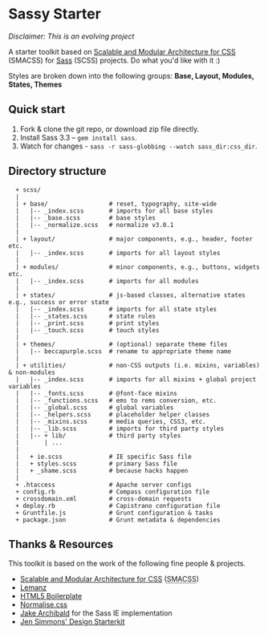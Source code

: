 # Sassy Starter

*Disclaimer: This is an evolving project*

A starter toolkit based on [Scalable and Modular Architecture for CSS](http://smacss.com/) (SMACSS) for [Sass](http://sass-lang.com/) (SCSS) projects. Do what you'd like with it :)

Styles are broken down into the following groups: **Base, Layout, Modules, States, Themes**

## Quick start

1. Fork & clone the git repo, or download zip file directly.
2. Install Sass 3.3 – `gem install sass`.
3. Watch for changes - `sass -r sass-globbing --watch sass_dir:css_dir`.

## Directory structure

```
  + scss/
  |
  | + base/                 # reset, typography, site-wide
  |   |-- _index.scss       # imports for all base styles
  |   |-- _base.scss        # base styles
  |   |-- _normalize.scss   # normalize v3.0.1
  |
  | + layout/               # major components, e.g., header, footer etc.
  |   |-- _index.scss       # imports for all layout styles
  |
  | + modules/              # minor components, e.g., buttons, widgets etc.
  |   |-- _index.scss       # imports for all modules
  |
  | + states/               # js-based classes, alternative states e.g., success or error state
  |   |-- _index.scss       # imports for all state styles
  |   |-- _states.scss      # state rules
  |   |-- _print.scss       # print styles
  |   |-- _touch.scss       # touch styles
  |
  | + themes/               # (optional) separate theme files
  |   |-- beccapurple.scss  # rename to appropriate theme name
  |
  | + utilities/            # non-CSS outputs (i.e. mixins, variables) & non-modules
  |   |-- _index.scss       # imports for all mixins + global project variables
  |   |-- _fonts.scss       # @font-face mixins
  |   |-- _functions.scss   # ems to rems conversion, etc.
  |   |-- _global.scss      # global variables
  |   |-- _helpers.scss     # placeholder helper classes
  |   |-- _mixins.scss      # media queries, CSS3, etc.
  |   |-- _lib.scss         # imports for third party styles
  |   |-- + lib/            # third party styles
  |       | ...
  |
  |   + ie.scss             # IE specific Sass file
  |   + styles.scss         # primary Sass file
  |   + _shame.scss         # because hacks happen
  |
  + .htaccess               # Apache server configs
  + config.rb               # Compass configuration file
  + crossdomain.xml         # cross-domain requests
  + deploy.rb               # Capistrano configuration file
  + Gruntfile.js            # Grunt configuration & tasks
  + package.json            # Grunt metadata & dependencies
```

## Thanks & Resources

This toolkit is based on the work of the following fine people & projects.

- [Scalable and Modular Architecture for CSS](http://smacss.com/book/type-state) (<abbr title="Scalable and Modular Architecture for CSS">SMACSS</abbr>)
- [Lemanz](https://github.com/grayghostvisuals/lemanz)
- [HTML5 Boilerplate](https://github.com/h5bp/html5-boilerplate)
- [Normalise.css](http://necolas.github.com/normalize.css/)
- [Jake Archibald](http://jakearchibald.github.com/sass-ie/) for the Sass IE implementation
- [Jen Simmons' Design Starterkit](https://github.com/jensimmons/designstarterkit)
